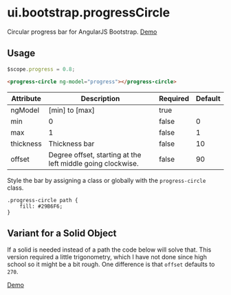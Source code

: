 # ui.bootstrap.progressCircle

Circular progress bar for AngularJS Bootstrap. [Demo](http://codepen.io/templarian/pen/EjyXbq)

## Usage

```javascript
$scope.progress = 0.8;
```

```html
<progress-circle ng-model="progress"></progress-circle>
```

| Attribute  | Description     | Required | Default |
|------------|-----------------|----------|---------|
| ngModel    | [min] to [max]  | true     |         |
| min        | 0               | false    | 0       |
| max        | 1               | false    | 1       |
| thickness  | Thickness bar   | false    | 10      |
| offset     | Degree offset, starting at the left middle going clockwise. | false | 90 |

Style the bar by assigning a class or globally with the `progress-circle` class.

```
.progress-circle path {
    fill: #29B6F6;
}
```

## Variant for a Solid Object

If a solid is needed instead of a path the code below will solve that. This version required a little trigonometry, which I have not done since high school so it might be a bit rough. One difference is that `offset` defaults to `270`.

[Demo](http://codepen.io/templarian/pen/OVXmqR)
